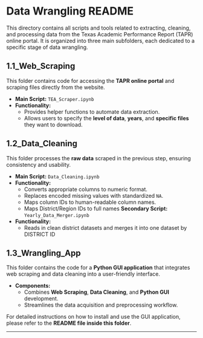 # **Data Wrangling README**  

This directory contains all scripts and tools related to extracting, cleaning, and processing data from the Texas Academic Performance Report (TAPR) online portal. It is organized into three main subfolders, each dedicated to a specific stage of data wrangling.

## **1.1_Web_Scraping**
This folder contains code for accessing the **TAPR online portal** and scraping files directly from the website.

- **Main Script:** `TEA_Scraper.ipynb`
- **Functionality:**  
  - Provides helper functions to automate data extraction.  
  - Allows users to specify the **level of data**, **years**, and **specific files** they want to download.  

## **1.2_Data_Cleaning**
This folder processes the **raw data** scraped in the previous step, ensuring consistency and usability.
- **Main Script:** `Data_Cleaning.ipynb`
- **Functionality:**  
  - Converts appropriate columns to numeric format.  
  - Replaces encoded missing values with standardized `NA`.  
  - Maps column IDs to human-readable column names.
  - Maps District/Region IDs to full names
**Secondary Script:** `Yearly_Data_Merger.ipynb`
- **Functionality:**  
  - Reads in clean district datasets and merges it into one dataset by DISTRICT ID 

  

## **1.3_Wrangling_App**
This folder contains the code for a **Python GUI application** that integrates web scraping and data cleaning into a user-friendly interface.

- **Components:**  
  - Combines **Web Scraping**, **Data Cleaning**, and **Python GUI** development.  
  - Streamlines the data acquisition and preprocessing workflow.  

For detailed instructions on how to install and use the GUI application, please refer to the **README file inside this folder**.

---

